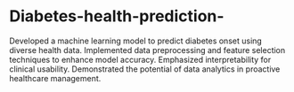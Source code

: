 # Diabetes-health-prediction-
Developed a machine learning model to predict diabetes onset using diverse health data. Implemented data preprocessing and feature selection techniques to enhance model accuracy. Emphasized interpretability for clinical usability. Demonstrated the potential of data analytics in proactive healthcare management.
